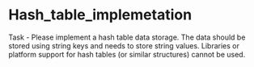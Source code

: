 # Hash_table_implemetation
Task - Please implement a hash table data storage. The data should be stored using string keys and needs to store string values. Libraries or platform support for hash tables (or similar structures) cannot be used.
